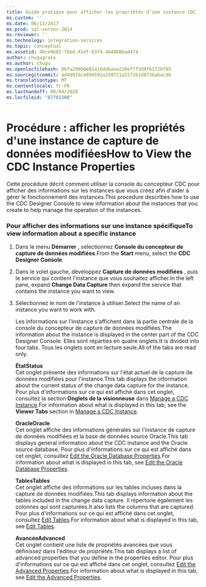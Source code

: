 ```yaml
---
title: Guide pratique pour afficher les propriétés d’une instance CDC | Microsoft Docs
ms.custom: ''
ms.date: 06/13/2017
ms.prod: sql-server-2014
ms.reviewer: ''
ms.technology: integration-services
ms.topic: conceptual
ms.assetid: 4bce9b82-7bbd-41df-b3f4-4b40b8bad474
author: chugugrace
ms.author: chugu
ms.openlocfilehash: 86fa298b0e02a16ddbaea220ef7f3d9f6172bf85
ms.sourcegitcommit: ad4d92dce894592a259721a1571b1d8736abacdb
ms.translationtype: MT
ms.contentlocale: fr-FR
ms.lasthandoff: 08/04/2020
ms.locfileid: "87701508"
---
```

# <a name="how-to-view-the-cdc-instance-properties"></a><span data-ttu-id="a9a04-102">Procédure : afficher les propriétés d'une instance de capture de données modifiées</span><span class="sxs-lookup"><span data-stu-id="a9a04-102">How to View the CDC Instance Properties</span></span>
  <span data-ttu-id="a9a04-103">Cette procédure décrit comment utiliser la console du concepteur CDC pour afficher des informations sur les instances que vous créez afin d'aider à gérer le fonctionnement des instances.</span><span class="sxs-lookup"><span data-stu-id="a9a04-103">This procedure describes how to use the CDC Designer Console to view information about the instances that you create to help manage the operation of the instances.</span></span>  
  
### <a name="to-view-information-about-a-specific-instance"></a><span data-ttu-id="a9a04-104">Pour afficher des informations sur une instance spécifique</span><span class="sxs-lookup"><span data-stu-id="a9a04-104">To view information about a specific instance</span></span>  
  
1.  <span data-ttu-id="a9a04-105">Dans le menu **Démarrer** , sélectionnez **Console du concepteur de capture de données modifiées**.</span><span class="sxs-lookup"><span data-stu-id="a9a04-105">From the **Start** menu, select the **CDC Designer Console**.</span></span>  
  
2.  <span data-ttu-id="a9a04-106">Dans le volet gauche, développez **Capture de données modifiées** , puis le service qui contient l'instance que vous souhaitez afficher.</span><span class="sxs-lookup"><span data-stu-id="a9a04-106">In the left pane, expand **Change Data Capture** then expand the service that contains the instance you want to view.</span></span>  
  
3.  <span data-ttu-id="a9a04-107">Sélectionnez le nom de l'instance à utiliser.</span><span class="sxs-lookup"><span data-stu-id="a9a04-107">Select the name of an instance you want to work with.</span></span>  
  
     <span data-ttu-id="a9a04-108">Les informations sur l'instance s'affichent dans la partie centrale de la console du concepteur de capture de données modifiées.</span><span class="sxs-lookup"><span data-stu-id="a9a04-108">The information about the instance is displayed in the center part of the CDC Designer Console.</span></span> <span data-ttu-id="a9a04-109">Elles sont réparties en quatre onglets.</span><span class="sxs-lookup"><span data-stu-id="a9a04-109">It is divided into four tabs.</span></span> <span data-ttu-id="a9a04-110">Tous les onglets sont en lecture seule.</span><span class="sxs-lookup"><span data-stu-id="a9a04-110">All of the tabs are read only.</span></span>  
  
     <span data-ttu-id="a9a04-111">**État**</span><span class="sxs-lookup"><span data-stu-id="a9a04-111">**Status**</span></span>  
     <span data-ttu-id="a9a04-112">Cet onglet présente des informations sur l'état actuel de la capture de données modifiées pour l'instance.</span><span class="sxs-lookup"><span data-stu-id="a9a04-112">This tab displays the information about the current status of the change data capture for the instance.</span></span> <span data-ttu-id="a9a04-113">Pour plus d'informations sur ce qui est affiché dans cet onglet, consultez la section **Onglets de la visionneuse** dans [Manage a CDC Instance](manage-a-cdc-instance.md).</span><span class="sxs-lookup"><span data-stu-id="a9a04-113">For information about what is displayed in this tab, see the **Viewer Tabs** section in [Manage a CDC Instance](manage-a-cdc-instance.md).</span></span>  
  
     <span data-ttu-id="a9a04-114">**Oracle**</span><span class="sxs-lookup"><span data-stu-id="a9a04-114">**Oracle**</span></span>  
     <span data-ttu-id="a9a04-115">Cet onglet affiche des informations générales sur l'instance de capture de données modifiées et la base de données source Oracle.</span><span class="sxs-lookup"><span data-stu-id="a9a04-115">This tab displays general information about the CDC instance and the Oracle source database.</span></span> <span data-ttu-id="a9a04-116">Pour plus d'informations sur ce qui est affiché dans cet onglet, consultez [Edit the Oracle Database Properties](edit-the-oracle-database-properties.md).</span><span class="sxs-lookup"><span data-stu-id="a9a04-116">For information about what is displayed in this tab, see [Edit the Oracle Database Properties](edit-the-oracle-database-properties.md).</span></span>  
  
     <span data-ttu-id="a9a04-117">**Tables**</span><span class="sxs-lookup"><span data-stu-id="a9a04-117">**Tables**</span></span>  
     <span data-ttu-id="a9a04-118">Cet onglet affiche des informations sur les tables incluses dans la capture de données modifiées.</span><span class="sxs-lookup"><span data-stu-id="a9a04-118">This tab displays information about the tables included in the change data capture.</span></span> <span data-ttu-id="a9a04-119">Il répertorie également les colonnes qui sont capturées.</span><span class="sxs-lookup"><span data-stu-id="a9a04-119">It also lists the columns that are captured.</span></span> <span data-ttu-id="a9a04-120">Pour plus d'informations sur ce qui est affiché dans cet onglet, consultez [Edit Tables](edit-tables.md).</span><span class="sxs-lookup"><span data-stu-id="a9a04-120">For information about what is displayed in this tab, see [Edit Tables](edit-tables.md).</span></span>  
  
     <span data-ttu-id="a9a04-121">**Avancée**</span><span class="sxs-lookup"><span data-stu-id="a9a04-121">**Advanced**</span></span>  
     <span data-ttu-id="a9a04-122">Cet onglet contient une liste de propriétés avancées que vous définissez dans l'éditeur de propriétés.</span><span class="sxs-lookup"><span data-stu-id="a9a04-122">This tab displays a list of advanced properties that you define in the properties editor.</span></span> <span data-ttu-id="a9a04-123">Pour plus d'informations sur ce qui est affiché dans cet onglet, consultez [Edit the Advanced Properties](edit-the-advanced-properties.md).</span><span class="sxs-lookup"><span data-stu-id="a9a04-123">For information about what is displayed in this tab, see [Edit the Advanced Properties](edit-the-advanced-properties.md).</span></span>  
  
  
